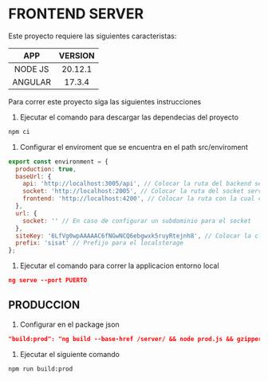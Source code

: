 # FRONTEND SERVER

Este proyecto requiere las siguientes caracteristas:

|   APP   | VERSION |
|:-------:|:-------:|
| NODE JS | 20.12.1 |
| ANGULAR | 17.3.4  |

Para correr este proyecto siga las siguientes instrucciones

1. Ejecutar el comando para descargar las dependecias del proyecto

```bash
npm ci
```

1. Configurar el enviroment que se encuentra en el path src/enviroment

```js
export const environment = {
  production: true,
  baseUrl: {
    api: 'http://localhost:3005/api', // Colocar la ruta del backend server
    socket: 'http://localhost:2005', // Colocar la ruta del socket server
    frontend: 'http://localhost:4200', // Colocar la ruta con la cual correra el frontend
  },
  url: {
    socket: '' // En caso de configurar un subdominio para el socket
  },
  siteKey: '6LfVg0wpAAAAAC6fNGwNCQ6ebgwxk5ruyRtejnh8', // Colocar la clave publica del recaptcha
  prefix: 'sisat' // Prefijo para el localstorage
};
```

1. Ejecutar el comando para correr la applicacion entorno local

```json
ng serve --port PUERTO
```

## PRODUCCION

1. Configurar en el package json

```json
"build:prod": "ng build --base-href /server/ && node prod.js && gzipper c --brotli ./dist/frontend-sisat-server/browser && gzipper c --gzip ./dist/frontend-sisat-server/browser",
```

1. Ejecutar el siguiente comando

```cmd
npm run build:prod
```
